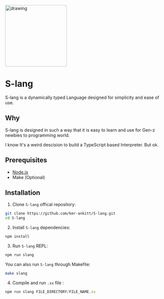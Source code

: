 <img src="https://github.com/user-attachments/assets/35e5c610-4e1e-4fff-ae89-2e3ea9b05c49" alt="drawing" style="width:200px" />

# S-lang

S-lang is a dynamically typed Language designed for simplicity and ease of use.

## Why

S-lang is designed in such a way that it is easy to learn and use for Gen-z newbies to programming world.

 I know It's a weird descision to build a TypeScript based Interpreter. But ok.

## Prerequisites

- [Node.js](https://nodejs.org/en/download/)
- Make (Optional)

## Installation

1. Clone `S-lang` offical repository:

```bash
git clone https://github.com/kmr-ankitt/S-lang.git 
cd S-lang
```

2. Install `S-lang` dependencies:
```bash
npm install
```

3. Run `S-lang` REPL:

```bash
npm run slang
```
You can also run `S-lang` through Makefile:

```bash
make slang
```

4. Compile and run `.sx` file :

```ts
npm run slang FILE_DIRECTORY/FILE_NAME.sx
```




